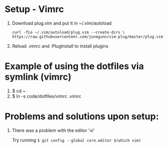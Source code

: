 # Setup - Vimrc

1. Download plug.vim and put it in ~/.vim/autoload
    ```
    curl -fLo ~/.vim/autoload/plug.vim --create-dirs \
    https://raw.githubusercontent.com/junegunn/vim-plug/master/plug.vim
    ```

2. Reload .vimrc and :PlugInstall to install plugins

# Example of using the dotfiles via symlink (vimrc)

1. $ cd ~
2. $ ln -s code/dotfiles/vimrc .vimrc

# Problems and solutions upon setup:

1. There was a problem with the editor 'vi'

   Try running `$ git config --global core.editor $(which vim)`
